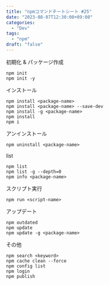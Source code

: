 ```yaml
---
title: "npmコマンドチートシート #25"
date: "2023-08-07T12:30:00+09:00"
categories:
  - "Dev"
tags:
  - "npm"
draft: "false"
---
```


初期化 & パッケージ作成

```
npm init
npm init -y
```

インストール

```
npm install <package-name>
npm install <package-name> --save-dev
npm install -g <package-name>
npm install
npm i
```

アンインストール

```
npm uninstall <package-name>
```

list

```
npm list
npm list -g --depth=0
npm info <package-name>
```

スクリプト実行

```
npm run <script-name>
```

アップデート

```
npm outdated
npm update
npm update -g <package-name>
```

その他

```
npm search <keyword>
npm cache clean --force
npm config list
npm login
npm publish
```
